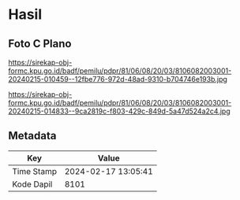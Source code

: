 # Hasil

## Foto C Plano

https://sirekap-obj-formc.kpu.go.id/badf/pemilu/pdpr/81/06/08/20/03/8106082003001-20240215-010459--12fbe776-972d-48ad-9310-b704746e193b.jpg

https://sirekap-obj-formc.kpu.go.id/badf/pemilu/pdpr/81/06/08/20/03/8106082003001-20240215-014833--9ca2819c-f803-429c-849d-5a47d524a2c4.jpg


## Metadata

| Key        | Value               |
| ---------- | ------------------- |
| Time Stamp | 2024-02-17 13:05:41 |
| Kode Dapil | 8101                |



